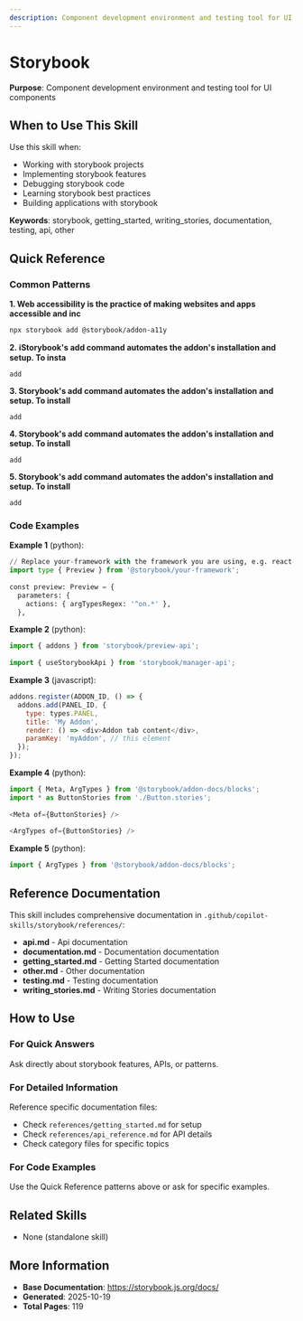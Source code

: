 ```yaml
---
description: Component development environment and testing tool for UI components
---
```


# Storybook

**Purpose**: Component development environment and testing tool for UI components

## When to Use This Skill

Use this skill when:
- Working with storybook projects
- Implementing storybook features
- Debugging storybook code
- Learning storybook best practices
- Building applications with storybook

**Keywords**: storybook, getting_started, writing_stories, documentation, testing, api, other

## Quick Reference

### Common Patterns

**1. Web accessibility is the practice of making websites and apps accessible and inc**

```
npx storybook add @storybook/addon-a11y
```

**2. ℹ️Storybook's add command automates the addon's installation and setup. To insta**

```
add
```

**3. Storybook's add command automates the addon's installation and setup. To install**

```
add
```

**4. Storybook's add command automates the addon's installation and setup. To install**

```
add
```

**5. Storybook's add command automates the addon's installation and setup. To install**

```
add
```

### Code Examples

**Example 1** (python):
```python
// Replace your-framework with the framework you are using, e.g. react-vite, nextjs, vue3-vite, etc.
import type { Preview } from '@storybook/your-framework';
 
const preview: Preview = {
  parameters: {
    actions: { argTypesRegex: '^on.*' },
  },

```

**Example 2** (python):
```python
import { addons } from 'storybook/preview-api';
 
import { useStorybookApi } from 'storybook/manager-api';
```

**Example 3** (javascript):
```javascript
addons.register(ADDON_ID, () => {
  addons.add(PANEL_ID, {
    type: types.PANEL,
    title: 'My Addon',
    render: () => <div>Addon tab content</div>,
    paramKey: 'myAddon', // this element
  });
});
```

**Example 4** (python):
```python
import { Meta, ArgTypes } from '@storybook/addon-docs/blocks';
import * as ButtonStories from './Button.stories';
 
<Meta of={ButtonStories} />
 
<ArgTypes of={ButtonStories} />
```

**Example 5** (python):
```python
import { ArgTypes } from '@storybook/addon-docs/blocks';
```

## Reference Documentation

This skill includes comprehensive documentation in `.github/copilot-skills/storybook/references/`:

- **api.md** - Api documentation
- **documentation.md** - Documentation documentation
- **getting_started.md** - Getting Started documentation
- **other.md** - Other documentation
- **testing.md** - Testing documentation
- **writing_stories.md** - Writing Stories documentation

## How to Use

### For Quick Answers
Ask directly about storybook features, APIs, or patterns.

### For Detailed Information
Reference specific documentation files:
- Check `references/getting_started.md` for setup
- Check `references/api_reference.md` for API details
- Check category files for specific topics

### For Code Examples
Use the Quick Reference patterns above or ask for specific examples.

## Related Skills

- None (standalone skill)

## More Information

- **Base Documentation**: https://storybook.js.org/docs/
- **Generated**: 2025-10-19
- **Total Pages**: 119
